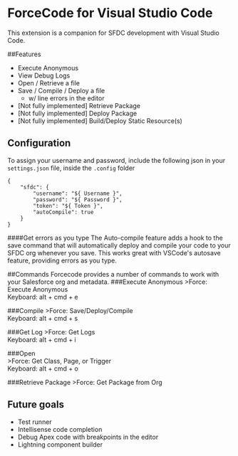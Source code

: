 # ForceCode for Visual Studio Code
This extension is a companion for SFDC development with Visual Studio Code. 

##Features
* Execute Anonymous
* View Debug Logs 
* Open / Retrieve a file
* Save / Compile / Deploy a file 
  * w/ line errors in the editor
* [Not fully implemented] Retrieve Package
* [Not fully implemented] Deploy Package
* [Not fully implemented] Build/Deploy Static Resource(s)

## Configuration
To assign your username and password, include the following json in your `settings.json` file, inside the `.config` folder
```
{
    "sfdc": {
        "username": "${ Username }",
        "password": "${ Password }",
        "token": "${ Token }",
        "autoCompile": true
    }
}
```
####Get errors as you type
The Auto-compile feature adds a hook to the save command that will automatically deploy and compile your code to your SFDC org whenever you save.  This works great with VSCode's autosave feature, providing errors as you type.  

##Commands
Forcecode provides a number of commands to work with your Salesforce org and metadata.
###Execute Anonymous
\>Force: Execute Anonymous  
Keyboard: alt + cmd + e

###Compile
\>Force: Save/Deploy/Compile  
Keyboard: alt + cmd + s

###Get Log
\>Force: Get Logs  
Keyboard: alt + cmd + i

###Open  
\>Force: Get Class, Page, or Trigger  
Keyboard: alt + cmd + o

###Retrieve Package
\>Force: Get Package from Org  


## Future goals
* Test runner
* Intellisense code completion
* Debug Apex code with breakpoints in the editor
* Lightning component builder
